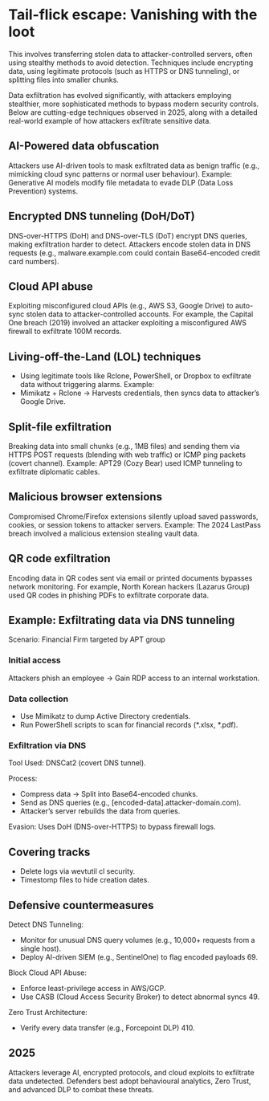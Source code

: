 # Tail-flick escape: Vanishing with the loot

This involves transferring stolen data to attacker-controlled servers, often using stealthy methods to avoid detection. 
Techniques include encrypting data, using legitimate protocols (such as HTTPS or DNS tunneling), or splitting files into 
smaller chunks.

Data exfiltration has evolved significantly, with attackers employing stealthier, more sophisticated methods to bypass 
modern security controls. Below are cutting-edge techniques observed in 2025, along with a detailed real-world example 
of how attackers exfiltrate sensitive data.

## AI-Powered data obfuscation

Attackers use AI-driven tools to mask exfiltrated data as benign traffic (e.g., mimicking cloud sync patterns or normal 
user behaviour). Example: Generative AI models modify file metadata to evade DLP (Data Loss Prevention) systems.

## Encrypted DNS tunneling (DoH/DoT)

DNS-over-HTTPS (DoH) and DNS-over-TLS (DoT) encrypt DNS queries, making exfiltration harder to detect. Attackers 
encode stolen data in DNS requests (e.g., malware.example.com could contain Base64-encoded credit card numbers).

## Cloud API abuse

Exploiting misconfigured cloud APIs (e.g., AWS S3, Google Drive) to auto-sync stolen data to attacker-controlled 
accounts. For example, the Capital One breach (2019) involved an attacker exploiting a misconfigured AWS firewall 
to exfiltrate 100M records.

## Living-off-the-Land (LOL) techniques

* Using legitimate tools like Rclone, PowerShell, or Dropbox to exfiltrate data without triggering alarms. Example: 
* Mimikatz + Rclone → Harvests credentials, then syncs data to attacker’s Google Drive.

## Split-file exfiltration

Breaking data into small chunks (e.g., 1MB files) and sending them via HTTPS POST requests (blending with web traffic) 
or ICMP ping packets (covert channel). Example: APT29 (Cozy Bear) used ICMP tunneling to exfiltrate diplomatic cables.

## Malicious browser extensions

Compromised Chrome/Firefox extensions silently upload saved passwords, cookies, or session tokens to attacker servers. 
Example: The 2024 LastPass breach involved a malicious extension stealing vault data.

## QR code exfiltration

Encoding data in QR codes sent via email or printed documents bypasses network monitoring. For example, North Korean 
hackers (Lazarus Group) used QR codes in phishing PDFs to exfiltrate corporate data.

## Example: Exfiltrating data via DNS tunneling

Scenario: Financial Firm targeted by APT group

### Initial access

Attackers phish an employee → Gain RDP access to an internal workstation.

### Data collection

* Use Mimikatz to dump Active Directory credentials.
* Run PowerShell scripts to scan for financial records (*.xlsx, *.pdf).

### Exfiltration via DNS

Tool Used: DNSCat2 (covert DNS tunnel).

Process:

* Compress data → Split into Base64-encoded chunks.
* Send as DNS queries (e.g., [encoded-data].attacker-domain.com).
* Attacker’s server rebuilds the data from queries.

Evasion: Uses DoH (DNS-over-HTTPS) to bypass firewall logs.

## Covering tracks

* Delete logs via wevtutil cl security.
* Timestomp files to hide creation dates.

## Defensive countermeasures

Detect DNS Tunneling:

* Monitor for unusual DNS query volumes (e.g., 10,000+ requests from a single host).
* Deploy AI-driven SIEM (e.g., SentinelOne) to flag encoded payloads 69.

Block Cloud API Abuse:

* Enforce least-privilege access in AWS/GCP.
* Use CASB (Cloud Access Security Broker) to detect abnormal syncs 49.

Zero Trust Architecture:

* Verify every data transfer (e.g., Forcepoint DLP) 410.

## 2025

Attackers leverage AI, encrypted protocols, and cloud exploits to exfiltrate data undetected. Defenders best adopt 
behavioural analytics, Zero Trust, and advanced DLP to combat these threats.